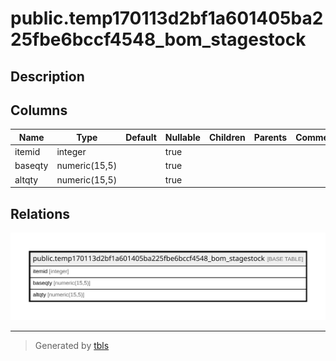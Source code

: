 # public.temp170113d2bf1a601405ba225fbe6bccf4548_bom_stagestock

## Description

## Columns

| Name | Type | Default | Nullable | Children | Parents | Comment |
| ---- | ---- | ------- | -------- | -------- | ------- | ------- |
| itemid | integer |  | true |  |  |  |
| baseqty | numeric(15,5) |  | true |  |  |  |
| altqty | numeric(15,5) |  | true |  |  |  |

## Relations

![er](public.temp170113d2bf1a601405ba225fbe6bccf4548_bom_stagestock.svg)

---

> Generated by [tbls](https://github.com/k1LoW/tbls)
